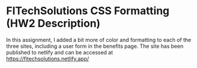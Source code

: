# FITechSolutions CSS Formatting (HW2 Description)
In this assignment, I added a bit more of color and formatting to each of the three sites, including a user form in the benefits page. 
The site has been published to netlify and can be accessed at https://fitechsolutions.netlify.app/ 
